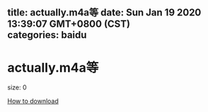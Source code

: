 
title: actually.m4a等
date: Sun Jan 19 2020 13:39:07 GMT+0800 (CST)    
categories: baidu
---

# actually.m4a等
size: 0
 
 

[How to download](https://bpcam.bemobtrk.com/go/2ceec3aa-1ca2-46d6-b9ff-aaa5c184517c?jno=3168)